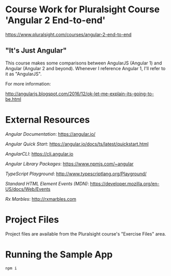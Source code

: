 # Course Work for Pluralsight Course 'Angular 2 End-to-end'

https://www.pluralsight.com/courses/angular-2-end-to-end

## "It's Just Angular"

This course makes some comparisons between AngularJS (Angular 1) and Angular (Angular 2 and beyond). Whenever I reference Angular 1, I'll refer to it as "AngularJS". 

For more information:

http://angularjs.blogspot.com/2016/12/ok-let-me-explain-its-going-to-be.html

# External Resources

*Angular Documentation*: https://angular.io/

*Angular Quick Start*: https://angular.io/docs/ts/latest/quickstart.html

*AngularCLI*: https://cli.angular.io

*Angular Library Packages*: https://www.npmjs.com/~angular

*TypeScript Playground*: http://www.typescriptlang.org/Playground/

*Standard HTML Element Events (MDN)*: https://developer.mozilla.org/en-US/docs/Web/Events

*Rx Marbles*: http://rxmarbles.com

# Project Files

Project files are available from the Pluralsight course's "Exercise Files" area.

# Running the Sample App

    npm i
    